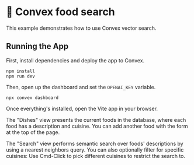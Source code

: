 # 🍔 Convex food search

This example demonstrates how to use Convex vector search.

## Running the App

First, install dependencies and deploy the app to Convex.

```
npm install
npm run dev
```

Then, open up the dashboard and set the `OPENAI_KEY` variable.

```
npx convex dashboard
```

Once everything's installed, open the Vite app in your browser.

The "Dishes" view presents the current foods in the database, where each food
has a description and cuisine. You can add another food with the form at the
top of the page.

The "Search" view performs semantic search over foods' descriptions by using
a nearest neighbors query. You can also optionally filter for specific cuisines:
Use Cmd-Click to pick different cuisines to restrict the search to.
